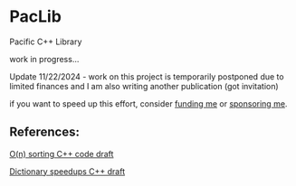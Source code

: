 # PacLib
Pacific C++ Library

work in progress...

Update 11/22/2024 - work on this project is temporarily postponed due to limited finances and I am also writing another publication (got invitation)

if you want to speed up this effort, consider [funding me](https://www.gofundme.com/f/help-peter-write-amazing-and-speedy-c-plus-plus-library) or [sponsoring me](https://github.com/sponsors/peta78).

## References:

[O(n) sorting C++ code draft](https://github.com/peta78/Sorting)

[Dictionary speedups C++ draft](https://github.com/peta78/Dictionary-performance-on-various-languages)
